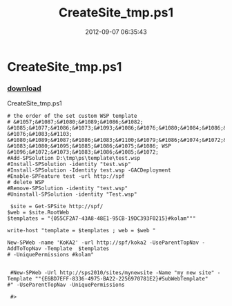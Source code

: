 ﻿---
pid:            3628
poster:         brodobrey
title:          CreateSite_tmp.ps1
date:           2012-09-07 06:35:43
format:         posh
parent:         0
parent:         0

---

# CreateSite_tmp.ps1

### [download](3628.ps1)

CreateSite_tmp.ps1

```posh
# the order of the set custom WSP template
# &#1057;&#1087;&#1080;&#1089;&#1086;&#1082; &#1085;&#1077;&#1086;&#1073;&#1093;&#1086;&#1076;&#1080;&#1084;&#1086;&#1075;&#1086; &#1076;&#1083;&#1103; &#1080;&#1089;&#1087;&#1086;&#1083;&#1100;&#1079;&#1086;&#1074;&#1072;&#1085;&#1080;&#1103; &#1083;&#1080;&#1095;&#1085;&#1086;&#1075;&#1086; WSP &#1096;&#1072;&#1073;&#1083;&#1086;&#1085;&#1072;
#Add-SPSolution D:\tmp\ps\template\test.wsp
#Install-SPSolution -identity "test.wsp"
#Install-SPSolution -Identity test.wsp -GACDeployment
#Enable-SPFeature test -url http://spf 
# delete WSP
#Remove-SPSolution -identity "test.wsp"
#Uninstall-SPSolution -identity "Test.wsp"

 $site = Get-SPSite http://spf/
$web = $site.RootWeb
$templates = "{055CF2A7-43A8-48E1-95CB-19DC393F0215}#kolam"""

write-host "template = $templates ; web = $web "

New-SPWeb -name 'KoKA2' -url http://spf/koka2 -UseParentTopNav -AddToTopNav -Template  $templates 
# -UniquePermissions #kolam"

 
 #New-SPWeb -Url http://sps2010/sites/mynewsite -Name "my new site" -Template ""{E6BD7EFF-8336-4975-BA22-2256970781E2}#SubWebTemplate"
#" -UseParentTopNav -UniquePermissions
 
 #> 
```
